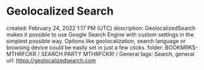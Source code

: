 # Geolocalized Search

created: February 24, 2022 1:17 PM (UTC)
description: GeolocalizedSearch makes it possible to use Google Search Engine with custom settings in the simplest possible way. Options like geolocalization, search language or browsing device could be easily set in just a few clicks.
folder: BOOKMRKS-MTHRFCKR / SEARCH PARTY MTHRFCKR! / General
tags: Search, general
url: https://geolocalizedsearch.com